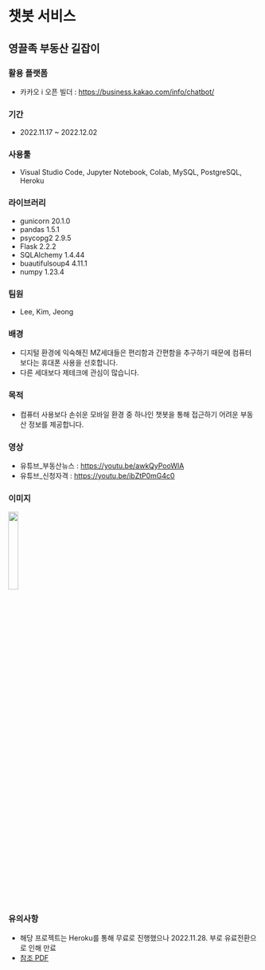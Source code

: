 # 챗봇 서비스
## 영끌족 부동산 길잡이

### 활용 플랫폼
- 카카오 i 오픈 빌더 : <https://business.kakao.com/info/chatbot/>
### 기간
- 2022.11.17 ~ 2022.12.02
### 사용툴
- Visual Studio Code, Jupyter Notebook, Colab, MySQL, PostgreSQL, Heroku
### 라이브러리
- gunicorn          20.1.0
- pandas            1.5.1
- psycopg2          2.9.5
- Flask             2.2.2
- SQLAlchemy        1.4.44
- buautifulsoup4    4.11.1
- numpy             1.23.4
### 팀원
- Lee, Kim, Jeong
### 배경
- 디지털 환경에 익숙해진 MZ세대들은 편리함과 간편함을 추구하기 때문에 컴퓨터 보다는 휴대폰 사용을 선호합니다.
- 다른 세대보다 제테크에 관심이 많습니다.
### 목적
- 컴퓨터 사용보다 손쉬운 모바일 환경 중 하나인 챗봇을 통해 접근하기 어려운 부동산 정보를 제공합니다.
### 영상
- 유튜브_부동산뉴스 : <https://youtu.be/awkQyPooWlA>
- 유튜브_신청자격 : <https://youtu.be/ibZtP0mG4c0>
### 이미지
<img width="20%" src="https://user-images.githubusercontent.com/115764982/203671955-c52d0ddf-0b76-4b31-b0b6-16fea71ff084.png">

### 유의사항
- 해당 프로젝트는 Heroku를 통해 무료로 진행했으나 2022.11.28. 부로 유료전환으로 인해 만료
- [참조 PDF](/real_estate_chatbot/notice/heroku%20%EB%A7%8C%EB%A3%8C.pdf)
